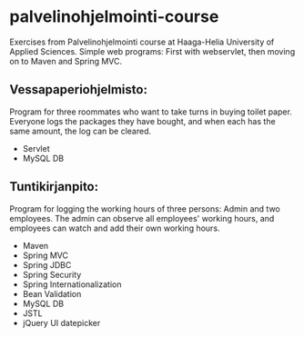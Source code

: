 # palvelinohjelmointi-course
Exercises from Palvelinohjelmointi course at Haaga-Helia University of Applied Sciences. Simple web programs: First with webservlet, then moving on to Maven and Spring MVC.

## Vessapaperiohjelmisto:
Program for three roommates who want to take turns in buying toilet paper. Everyone logs the packages they have bought, and when each has the same amount, the log can be cleared.
* Servlet
* MySQL DB

## Tuntikirjanpito:
Program for logging the working hours of three persons: Admin and two employees. The admin can observe all employees' working hours, and employees can watch and add their own working hours.
* Maven
* Spring MVC
* Spring JDBC
* Spring Security
* Spring Internationalization
* Bean Validation
* MySQL DB
* JSTL
* jQuery UI datepicker
